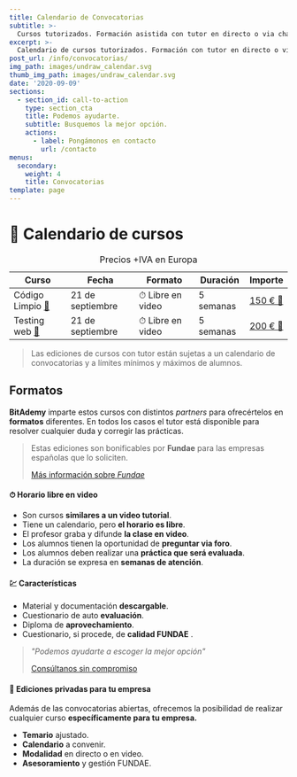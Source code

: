 ```yaml
---
title: Calendario de Convocatorias
subtitle: >-
  Cursos tutorizados. Formación asistida con tutor en directo o via chat.
excerpt: >-
  Calendario de cursos tutorizados. Formación con tutor en directo o via chat.
post_url: /info/convocatorias/
img_path: images/undraw_calendar.svg
thumb_img_path: images/undraw_calendar.svg
date: '2020-09-09'
sections:
  - section_id: call-to-action
    type: section_cta
    title: Podemos ayudarte.
    subtitle: Busquemos la mejor opción.
    actions:
      - label: Pongámonos en contacto
        url: /contacto
menus:
  secondary:
    weight: 4
    title: Convocatorias
template: page
---
```


# 📆 Calendario de cursos

<table>
    <caption>Precios +IVA en Europa</caption>
  <thead>
    <tr>
      <th>Curso</th>
      <th>Fecha</th>
      <th>Formato</th>
      <th>Duración</th>
      <th>Importe</th>
    </tr>
  </thead>
  <tbody>
    <tr>
      <td>Código Limpio
        <a href="/cursos/clean-code-aplicado-para-desarrollos-limpios-y-rentables/">📖</a></td>
      <td>21 de septiembre</td>
      <td>⏱ Libre en video</td>
      <td>5 semanas</td>
      <td><a href="https://trainingit.es//curso-clean-code?promo=bitAdemy">150 € 🛒</a></td>
    </tr>
    <tr>
      <td>Testing web
      <a href="/cursos/testing-de-aplicaciones-web-facil-y-productivo-para-todos/">📖</a></td>
      </td>
      <td>21 de septiembre</td>
      <td>⏱ Libre en video</td>
      <td>5 semanas</td>
      <td><a href="https://trainingit.es/curso-testing-web?promo=angular.builders">200 € 🛒</a></td>
    </tr>
  </tbody>
  <tfoot>
  </tfoot>
</table>

> Las ediciones de cursos con tutor están sujetas a un calendario de convocatorias y a límites mínimos y máximos de alumnos.

## Formatos

**BitAdemy** imparte estos cursos con distintos _partners_ para ofrecértelos en **formatos** diferentes. En todos los casos el tutor está disponible para resolver cualquier duda y corregir las prácticas.

> Estas ediciones son bonificables por **Fundae** para las empresas españolas que lo soliciten.
>
> [Más información sobre _Fundae_](https://www.bitademy.com/info/fundae/)

#### ⏱ Horario libre en video

- Son cursos **similares a un video tutorial**.
- Tiene un calendario, pero **el horario es libre**.
- El profesor graba y difunde **la clase en video**.
- Los alumnos tienen la oportunidad de **preguntar via foro**.
- Los alumnos deben realizar una **práctica que será evaluada**.
- La duración se expresa en **semanas de atención**.

<!-- #### ⌚ Horario fijo en directo

- Son cursos **similares a los presenciales**.
- Tiene un calendario y **horario fijos**.
- El profesor imparte **la clase en directo**.
- Los alumnos tienen la oportunidad de **preguntar en directo**.
- La duración se expresa en **horas en directo**. -->

#### 💹 Características

- Material y documentación **descargable**.
- Cuestionario de auto **evaluación**.
- Diploma de **aprovechamiento**.
- Cuestionario, si procede, de **calidad FUNDAE** .

> _"Podemos ayudarte a escoger la mejor opción"_
>
> [Consúltanos sin compromiso](/contacto)

#### 🏢 Ediciones privadas para tu empresa

Además de las convocatorias abiertas, ofrecemos la posibilidad de realizar cualquier curso **específicamente para tu empresa.**

- **Temario** ajustado.
- **Calendario** a convenir.
- **Modalidad** en directo o en video.
- **Asesoramiento** y gestión FUNDAE.

<!-- ### 🗽 Formación libre no bonificada

Por supuesto cualquiera de los cursos se puede realizar en video sin la participación del tutor; y por tanto **sin calendario**.

> Estos son cursos para realizar a tu propio ritmo.
>
> [Más información sobre Video tutoriales](https://www.bitademy.com/info/video/)

- **En el momento** deseado.
- **Sin esperas** por convocatorias.
- **Sin límites** de plazas.
- **Económico** y escalable en precios.

### Catálogo de cursos disponibles

- [Clean Code aplicado para desarrollos limpios y rentables](https://www.bitademy.com/cursos/clean-code-aplicado-para-desarrollos-limpios-y-rentables/)
- [Testing de aplicaciones web fácil y productivo para todos](https://www.bitademy.com/cursos/testing-de-aplicaciones-web-facil-y-productivo-para-todos/)

-->